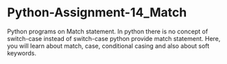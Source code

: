 # Python-Assignment-14_Match
Python programs on Match statement. In python there is no concept of switch-case instead of switch-case python provide match statement. Here, you will learn about match, case, conditional casing and also about soft keywords.
